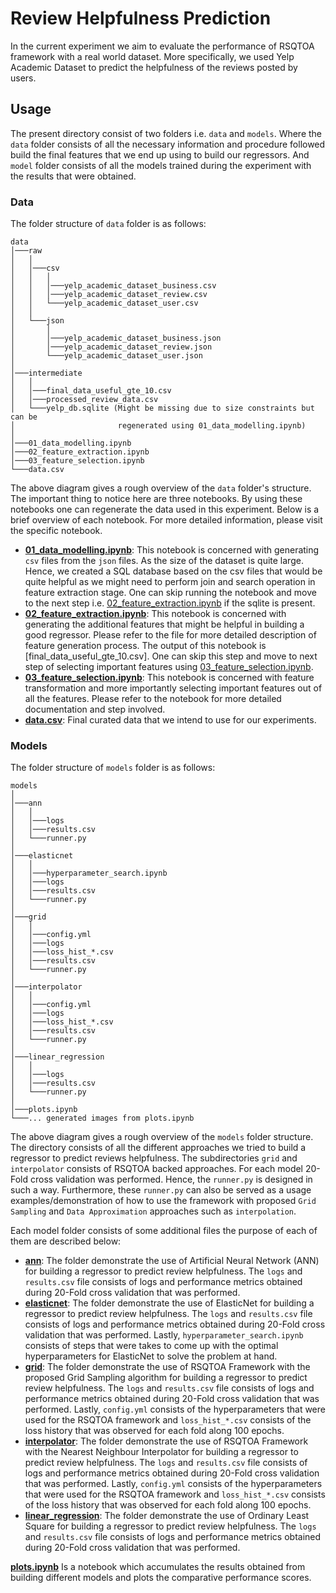 # **Review Helpfulness Prediction**

In the current experiment we aim to evaluate the performance of RSQTOA framework
with a real world dataset. More specifically, we used Yelp Academic Dataset to
predict the helpfulness of the reviews posted by users.

## Usage

The present directory consist of two folders i.e. `data` and `models`. Where the
`data` folder consists of all the necessary information and procedure followed
build the final features that we end up using to build our regressors. And `model`
folder consists of all the models trained during the experiment with the results
that were obtained.

### Data

The folder structure of `data` folder is as follows:

```
data
│───raw
│   │
│   │───csv
│   │   │
│   │   │───yelp_academic_dataset_business.csv
│   │   │───yelp_academic_dataset_review.csv
│   │   └───yelp_academic_dataset_user.csv
│   │
│   └───json
│       │
│       │───yelp_academic_dataset_business.json
│       │───yelp_academic_dataset_review.json
│       └───yelp_academic_dataset_user.json
│
│───intermediate
│   │ 
│   │───final_data_useful_gte_10.csv
│   │───processed_review_data.csv
│   └───yelp_db.sqlite (Might be missing due to size constraints but can be 
│                       regenerated using 01_data_modelling.ipynb)
│
│───01_data_modelling.ipynb
│───02_feature_extraction.ipynb
│───03_feature_selection.ipynb
└───data.csv
```

The above diagram gives a rough overview of the `data` folder's structure. The
important thing to notice here are three notebooks. By using these notebooks one
can regenerate the data used in this experiment. Below is a brief overview of each
notebook. For more detailed information, please visit the specific notebook.

- **[01_data_modelling.ipynb]**: This notebook is concerned with generating `csv`
  files from the `json` files. As the size of the dataset is quite
  large. Hence, we created a SQL database based on the csv files that would be quite
  helpful as we might need to perform join and search operation in feature extraction
  stage. One can skip running the notebook and move to the next step i.e.
  [02_feature_extraction.ipynb] if the sqlite is present.
- **[02_feature_extraction.ipynb]**: This notebook is concerned with generating
  the additional features that might be helpful in building a good regressor. Please
  refer to the file for more detailed description of feature generation process.
  The output of this notebook is [final_data_useful_gte_10.csv]. One can skip this
  step and move to next step of selecting important features using
  [03_feature_selection.ipynb].
- **[03_feature_selection.ipynb]**: This notebook is concerned with feature
  transformation and more importantly selecting important features out of all the
  features. Please refer to the notebook for more detailed documentation and step
  involved.
- **[data.csv]**: Final curated data that we intend to use for our experiments.

### Models

The folder structure of `models` folder is as follows:

```
models
│   
│───ann
│   │ 
│   │───logs
│   │───results.csv
│   └───runner.py 
│
│───elasticnet
│   │ 
│   │───hyperparameter_search.ipynb 
│   │───logs
│   │───results.csv
│   └───runner.py 
│
│───grid
│   │ 
│   │───config.yml
│   │───logs
│   │───loss_hist_*.csv
│   │───results.csv
│   └───runner.py 
│
│───interpolator
│   │ 
│   │───config.yml
│   │───logs
│   │───loss_hist_*.csv
│   │───results.csv
│   └───runner.py 
│
│───linear_regression
│   │ 
│   │───logs
│   │───results.csv
│   └───runner.py
│ 
│───plots.ipynb
└───... generated images from plots.ipynb

```

The above diagram gives a rough overview of the `models` folder structure. The directory consists of all the different 
approaches we tried to build a regressor to predict reviews helpfulness. The subdirectories `grid` and `interpolator` 
consists of RSQTOA backed approaches. For each model 20-Fold cross validation was performed. Hence, the `runner.py` 
is designed in such a way. Furthermore, these `runner.py` can also be served as a usage examples/demonstration of how to 
use the framework with proposed `Grid Sampling` and `Data Approximation` approaches such as `interpolation`.

Each model folder consists of some additional files the purpose of each of them are described below:

- **[ann]**: The folder demonstrate the use of Artificial Neural Network (ANN) for building a regressor to predict
review helpfulness. The `logs` and `results.csv` file consists of logs and performance metrics obtained during 20-Fold
cross validation that was performed.
- **[elasticnet]**: The folder demonstrate the use of ElasticNet for building a regressor to predict review helpfulness. 
The `logs` and `results.csv` file consists of logs and performance metrics obtained during 20-Fold cross validation 
that was performed. Lastly, `hyperparameter_search.ipynb` consists of steps that were takes to come up with the 
optimal hyperparameters for ElasticNet to solve the problem at hand.
- **[grid]**: The folder demonstrate the use of RSQTOA Framework with the proposed Grid Sampling algorithm for building 
a regressor to predict review helpfulness. The `logs` and `results.csv` file consists of logs and performance metrics 
obtained during 20-Fold cross validation that was performed. Lastly, `config.yml` consists of the hyperparameters that
were used for the RSQTOA framework and `loss_hist_*.csv` consists of the loss history that was observed for each fold 
along 100 epochs.
- **[interpolator]**: The folder demonstrate the use of RSQTOA Framework with the Nearest Neighbour Interpolator for 
building a regressor to predict review helpfulness. The `logs` and `results.csv` file consists of logs and performance 
metrics obtained during 20-Fold cross validation that was performed. Lastly, `config.yml` consists of the hyperparameters 
that were used for the RSQTOA framework and `loss_hist_*.csv` consists of the loss history that was observed for each 
fold along 100 epochs.
- **[linear_regression]**: The folder demonstrate the use of Ordinary Least Square for building a regressor to predict
review helpfulness. The `logs` and `results.csv` file consists of logs and performance metrics obtained during 20-Fold 
cross validation that was performed.


**[plots.ipynb]** Is a notebook which accumulates the results obtained from building different models and plots the 
comparative performance scores. 


[01_data_modelling.ipynb]: data/01_data_modelling.ipynb
[02_feature_extraction.ipynb]: data/02_feature_extraction.ipynb
[03_feature_selection.ipynb]: data/03_feature_selection.ipynb
[data.csv]: data/data.csv
[ann]: models/ann
[elasticnet]: models/elasticnet
[grid]: models/grid
[interpolator]: models/interpolator
[linear_regression]: models/linear_regression
[plots.ipynb]: models/plots.ipynb
